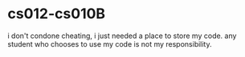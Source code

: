 # cs012-cs010B
i don't condone cheating, i just needed a place to store my code.
any student who chooses to use my code is not my responsibility.
